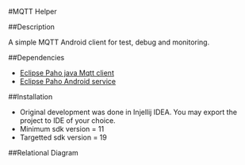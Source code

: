#MQTT Helper

##Description

A simple MQTT Android client for test, debug and monitoring.

##Dependencies

- [Eclipse Paho java Mqtt client](http://www.eclipse.org/paho/clients/java/)
- [Eclipse Paho Android service](http://www.eclipse.org/paho/clients/android/)

##Installation

 - Original development was done in Injellij IDEA. You may export the project to IDE of your choice.
 - Minimum sdk version = 11
 - Targetted sdk version = 19

 ##Relational Diagram
